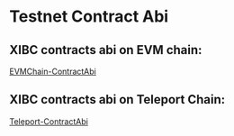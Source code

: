# Testnet Contract Abi

## XIBC contracts abi on EVM chain:

[EVMChain-ContractAbi](https://github.com/teleport-network/teleport-documents/tree/Developer-Docs/Contract%20Abi%20File/EVMChain-ContractAbi/contracts)

## XIBC contracts abi on Teleport Chain:

[Teleport-ContractAbi](https://github.com/teleport-network/teleport-documents/tree/Developer-Docs/Contract%20Abi%20File/Teleport-Contract%20Abi/contracts)